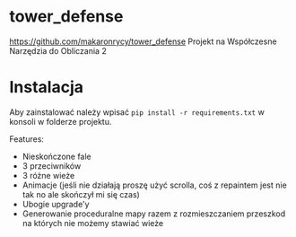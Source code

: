 # tower_defense
https://github.com/makaronrycy/tower_defense
Projekt na Współczesne Narzędzia do Obliczania 2

# Instalacja
Aby zainstalować należy wpisać `pip install -r requirements.txt` w konsoli w folderze projektu.

Features:
- Nieskończone fale
- 3 przeciwników
- 3 różne wieże
- Animacje (jeśli nie działają proszę użyć scrolla, coś z repaintem jest nie tak no ale skończył mi się czas)
- Ubogie upgrade'y
- Generowanie proceduralne mapy razem z rozmieszczaniem przeszkod na których nie możemy stawiać wieże
